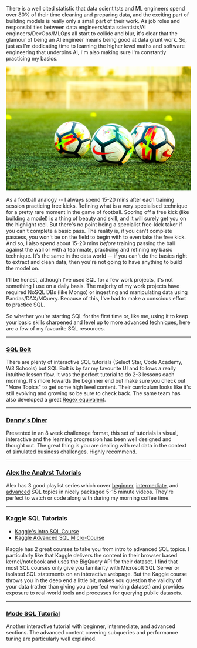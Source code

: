 There is a well cited statistic that data scientitsts and ML engineers spend over 80% of their time cleaning and preparing data, and the exciting part of building models is really only a small part of their work. As job roles and responsibilities between data engineers/data scientists/AI engineers/DevOps/MLOps all start to collide and blur, it's clear that the glamour of being an AI engineer means being good at data grunt work. So, just as I'm dedicating time to learning the higher level maths and software engineering that underpins AI, I'm also making sure I'm constantly practicing my basics.

![](assets/1.jpg)

As a football analogy -- I always spend 15-20 mins after each training session practicing free kicks. Refining what is a very specialised technique for a pretty rare moment in the game of football. Scoring off a free kick (like building a model) is a thing of beauty and skill, and it will surely get you on the highlight reel. But there's no point being a specialist free-kick taker if you can't complete a basic pass. The reality is, if you can't complete passess, you won't be on the field to begin with to even take the free kick. And so, I also spend about 15-20 mins *before* training passing the ball against the wall or with a teammate, practicing and refining my basic technique. It's the same in the data world -- if you can't do the basics right to extract and clean data, then you're not going to have anything to build the model on. 

I'll be honest, although I've used SQL for a few work projects, it's not something I use on a daily basis. The majority of my work projects have required NoSQL DBs (like Mongo) or ingesting and manipulating data using Pandas/DAX/MQuery. Because of this, I've had to make a conscious effort to practice SQL. 

So whether you're starting SQL for the first time or, like me, using it to keep your basic skills sharpened and level up to more advanced techniques, here are a few of my favourite SQL resources. 

<hr>

### <a href="https://sqlbolt.com/" target="_blank">SQL Bolt</a> ###
There are plenty of interactive SQL tutorials (Select Star, Code Academy, W3 Schools) but SQL Bolt is by far my favourite UI and follows a really intuitive lesson flow. It was the perfect tutorial to do 2-3 lessons each morning. It's more towards the beginner end but make sure you check out "More Topics" to get some high level content. Their curriculum looks like it's still evolving and growing so be sure to check back. The same team has also developed a great <a href="https://regexone.com/" target="_blank">Regex equivalent</a>.

<hr>

### <a href="https://8weeksqlchallenge.com/" target="_blank">Danny's Diner</a> ###
Presented in an 8 week challenege format, this set of tutorials is visual, interactive and the learning progression has been well designed and thought out. The great thing is you are dealing with real data in the context of simulated business challenges. Highly recommend.

<hr>

### <a href="https://www.youtube.com/channel/UC7cs8q-gJRlGwj4A8OmCmXg" target="_blank">Alex the Analyst Tutorials</a> ###
Alex has 3 good playlist series which cover <a href="https://www.youtube.com/playlist?list=PLUaB-1hjhk8GT6N5ne2qpf603sF26m2PW" target="_blank">beginner</a>, <a href="https://www.youtube.com/playlist?list=PLUaB-1hjhk8HTgPnBukmMq7QTe83ANirL" target="_blank">intermediate</a>, and <a href="https://www.youtube.com/playlist?list=PLUaB-1hjhk8EBZNL4nx4Otoa5Wb--rEpU" target="_blank">advanced</a> SQL topics in nicely packaged 5-15 minute videos. They're perfect to watch or code along with during my morning coffee time. 

<hr>

### Kaggle SQL Tutorials ###
* <a href="https://www.kaggle.com/learn/intro-to-sql" target="_blank">Kaggle's Intro SQL Course</a>
* <a href="https://www.kaggle.com/learn/advanced-sql" target="_blank">Kaggle Advanced SQL Micro-Course</a>

Kaggle has 2 great courses to take you from intro to advanced SQL topics. I particularly like that Kaggle delivers the content in their browser based kernel/notebook and uses the BigQuery API for their dataset. I find that most SQL courses only give you familarity with Microsoft SQL Server or isolated SQL statements on an interactive webpage. But the Kaggle course throws you in the deep end a little bit, makes you question the validity of your data (rather than giving you a perfect working dataset) and provides exposure to real-world tools and processes for querying public datasets.

<hr>

### <a href="https://mode.com/sql-tutorial/" target="_blank">Mode SQL Tutorial</a> ###
Another interactive tutorial with beginner, intermediate, and advanced sections. The advanced content covering subqueries and performance tuning are particularly well explained. 

